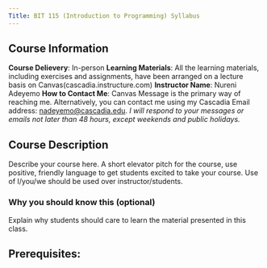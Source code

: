 ```yaml
---
Title: BIT 115 (Introduction to Programming) Syllabus
---
```



## Course Information
**Course Delievery**: In-person
**Learning Materials**: All the learning materials, including exercises and assignments, have been arranged on a lecture basis on Canvas(cascadia.instructure.com)
**Instructor Name**: Nureni Adeyemo
**How to Contact Me**: Canvas Message is the primary way of reaching me. Alternatively, you can contact me using my Cascadia Email address: nadeyemo@cascadia.edu. *I will respond to 
your messages or emails not later than 48 hours, except weekends and public holidays.*


## Course Description

Describe your course here. A short elevator pitch for the course, use positive, friendly language to get students excited to take your course. Use of I/you/we should be used over instructor/students.

### Why you should know this (optional)

Explain why students should care to learn the material presented in this class.

## Prerequisites:  
